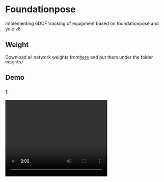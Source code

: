 # Foundationpose
Implementing 6DOF tracking of equipment based on foundationpose and yolo v8

## Weight

Download all network weights from[here](https://cashkisi-my.sharepoint.com/:f:/g/personal/wenwu_guo_cair-cas_org_hk/EiIIqa0XDKxIrojRXSSAVoEBz6cUKBTdvSllwHx8uFxd2A?e=wQZySx) and put them under the folder `weights/`


## Demo

### 1
<video width="320" height="240" controls>
  <source src="assets/output.mp4" type="video/mp4">
  您的浏览器不支持 video 标签。
</video>


